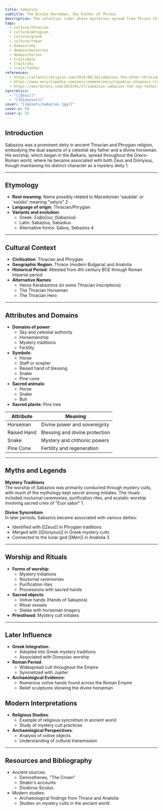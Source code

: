 ```yaml
---
title: Sabazios
subtitle: The Divine Horseman, Sky Father of Thrace
description: The celestial rider whose mysteries spread from Thrace throughout the ancient world, bridging the realms of heaven and earth
tags:
  - culture/thracian
  - culture/phrygian
  - culture/greek
  - culture/roman
  - domain/sky
  - domain/mysteries
  - domain/horses
  - trait/male
  - trait/sky
  - trait/father
references:
  - https://atlanticreligion.com/2014/08/10/sabazios-the-other-thracian-god/
  - https://www.encyclopedia.com/environment/encyclopedias-almanacs-transcripts-and-maps/sabazios
  - https://weirditaly.com/2023/01/27/sabazius-sabazios-the-sky-father-god-of-the-phrygians-and-thracians/
syncretics:
  - "[[Zeus]]"
  - "[[Dionysus]]"
cover: "[[Assets/Sabazios.jpg]]"
cover-x: 50
cover-y: 25
---
```

## Introduction
Sabazios was a prominent deity in ancient Thracian and Phrygian religion, embodying the dual aspects of a celestial sky father and a divine horseman. His worship, which began in the Balkans, spread throughout the Greco-Roman world, where he became associated with both Zeus and Dionysus, though maintaining his distinct character as a mystery deity <mcreference link="https://atlanticreligion.com/2014/08/10/sabazios-the-other-thracian-god/" index="1">1</mcreference>.

---

## Etymology

- **Root meaning**: Name possibly related to Macedonian 'sauâdai' or 'saûdoi' meaning "satyrs" <mcreference link="https://www.encyclopedia.com/environment/encyclopedias-almanacs-transcripts-and-maps/sabazios" index="2">2</mcreference>
- **Language of origin**: Thracian/Phrygian
- **Variants and evolution**:
  - Greek: Σαβάζιος (Sabazios)
  - Latin: Sabazius, Sabadius
  - Alternative forms: Sabos, Sebazios <mcreference link="https://weirditaly.com/2023/01/27/sabazius-sabazios-the-sky-father-god-of-the-phrygians-and-thracians/" index="4">4</mcreference>

---

## Cultural Context

- **Civilization**: Thracian and Phrygian
- **Geographic Region**: Thrace (modern Bulgaria) and Anatolia
- **Historical Period**: Attested from 4th century BCE through Roman Imperial period
- **Alternative Names**:
  - Heros Karabazmos (in some Thracian inscriptions)
  - The Thracian Horseman
  - The Thracian Hero

---

## Attributes and Domains

- **Domains of power**: 
  - Sky and celestial authority
  - Horsemanship
  - Mystery traditions
  - Fertility
- **Symbols**: 
  - Horse
  - Staff or scepter
  - Raised hand of blessing
  - Snake
  - Pine cone
- **Sacred animals**: 
  - Horse
  - Snake
  - Bull
- **Sacred plants**: Pine tree

| Attribute | Meaning |
|-----------|----------|
| Horseman | Divine power and sovereignty |
| Raised Hand | Blessing and divine protection |
| Snake | Mystery and chthonic powers |
| Pine Cone | Fertility and regeneration |

---

## Myths and Legends

**Mystery Traditions**  
The worship of Sabazios was primarily conducted through mystery cults, with much of the mythology kept secret among initiates. The rituals included nocturnal ceremonies, purification rites, and ecstatic worship involving sacred cries of "Euoi saboi" <mcreference link="https://atlanticreligion.com/2014/08/10/sabazios-the-other-thracian-god/" index="1">1</mcreference>.

**Divine Syncretism**  
In later periods, Sabazios became associated with various deities:
- Identified with [[Zeus]] in Phrygian traditions
- Merged with [[Dionysus]] in Greek mystery cults
- Connected to the lunar god [[Men]] in Anatolia <mcreference link="https://atlanticreligion.com/2014/08/13/sabazios-and-the-phrygian-moon-god-men/" index="3">3</mcreference>

---

## Worship and Rituals

- **Forms of worship**: 
  - Mystery initiations
  - Nocturnal ceremonies
  - Purification rites
  - Processions with sacred hands
- **Sacred objects**:
  - Votive hands (Hands of Sabazios)
  - Ritual vessels
  - Stelae with horseman imagery
- **Priesthood**: Mystery cult initiates

---

## Later Influence

- **Greek Integration**: 
  - Adopted into Greek mystery traditions
  - Associated with Dionysiac worship
- **Roman Period**:
  - Widespread cult throughout the Empire
  - Syncretized with Jupiter
- **Archaeological Evidence**:
  - Numerous votive hands found across the Roman Empire
  - Relief sculptures showing the divine horseman

## Modern Interpretations

- **Religious Studies**:
  - Example of religious syncretism in ancient world
  - Study of mystery cult practices
- **Archaeological Perspectives**:
  - Analysis of votive objects
  - Understanding of cultural transmission

---

## Resources and Bibliography

- Ancient sources:
  - Demosthenes, "The Crown"
  - Strabo's accounts
  - Diodorus Siculus
- Modern studies:
  - Archaeological findings from Thrace and Anatolia
  - Studies on mystery cults in the ancient world